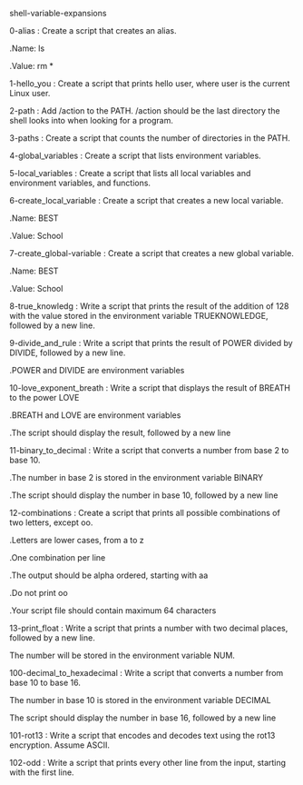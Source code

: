 shell-variable-expansions


0-alias : Create a script that creates an alias.



.Name: ls

.Value: rm *

1-hello_you : Create a script that prints hello user, where user is the current Linux user.

2-path : Add /action to the PATH. /action should be the last directory the shell looks into when looking for a program.

3-paths : Create a script that counts the number of directories in the PATH.

4-global_variables : Create a script that lists environment variables.

5-local_variables : Create a script that lists all local variables and environment variables, and functions.

6-create_local_variable : Create a script that creates a new local variable.



.Name: BEST

.Value: School

7-create_global-variable : Create a script that creates a new global variable.



.Name: BEST

.Value: School

8-true_knowledg : Write a script that prints the result of the addition of 128 with the value stored in the environment variable TRUEKNOWLEDGE, followed by a new line.

9-divide_and_rule : Write a script that prints the result of POWER divided by DIVIDE, followed by a new line.



.POWER and DIVIDE are environment variables

10-love_exponent_breath : Write a script that displays the result of BREATH to the power LOVE



.BREATH and LOVE are environment variables

.The script should display the result, followed by a new line

11-binary_to_decimal : Write a script that converts a number from base 2 to base 10.



.The number in base 2 is stored in the environment variable BINARY

.The script should display the number in base 10, followed by a new line

12-combinations : Create a script that prints all possible combinations of two letters, except oo.



.Letters are lower cases, from a to z

.One combination per line

.The output should be alpha ordered, starting with aa

.Do not print oo

.Your script file should contain maximum 64 characters

13-print_float : Write a script that prints a number with two decimal places, followed by a new line.



The number will be stored in the environment variable NUM.

100-decimal_to_hexadecimal : Write a script that converts a number from base 10 to base 16.



The number in base 10 is stored in the environment variable DECIMAL

The script should display the number in base 16, followed by a new line

101-rot13 : Write a script that encodes and decodes text using the rot13 encryption. Assume ASCII.

102-odd : Write a script that prints every other line from the input, starting with the first line.
